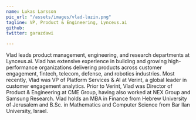 ```yaml
---
name: Lukas Larsson
pic_url: "/assets/images/vlad-luzin.png"
tagline: VP, Product & Engineering, Lynceus.ai
github:
twitter: garazdawi

---
```

Vlad leads product management, engineering, and research departments at Lynceus.ai. Vlad has extensive experience in building and growing high-performance organizations delivering products across customer engagement, fintech, telecom, defense, and robotics industries. Most recently, Vlad was VP of Platform Services & AI at Verint, a global leader in customer engagement analytics. Prior to Verint, Vlad was Director of Product & Engineering at CME Group, having also worked at NEX Group and Samsung Research. Vlad holds an MBA in Finance from Hebrew University of Jerusalem and B.Sc. in Mathematics and Computer Science from Bar Ilan University, Israel.
